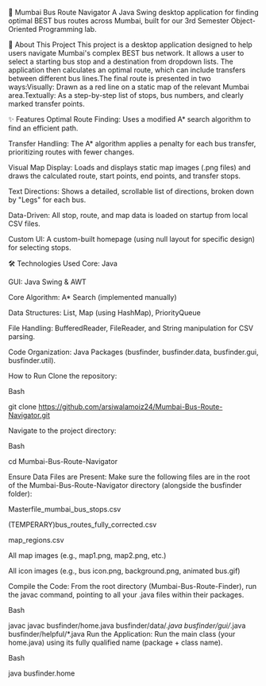 🚌 Mumbai Bus Route Navigator
A Java Swing desktop application for finding optimal BEST bus routes across Mumbai, built for our 3rd Semester Object-Oriented Programming lab.

📖 About This Project
This project is a desktop application designed to help users navigate Mumbai's complex BEST bus network. It allows a user to select a starting bus stop and a destination from dropdown lists. The application then calculates an optimal route, which can include transfers between different bus lines.The final route is presented in two ways:Visually: Drawn as a red line on a static map of the relevant Mumbai area.Textually: As a step-by-step list of stops, bus numbers, and clearly marked transfer points.

✨ Features
Optimal Route Finding: Uses a modified A* search algorithm to find an efficient path.

Transfer Handling: The A* algorithm applies a penalty for each bus transfer, prioritizing routes with fewer changes.

Visual Map Display: Loads and displays static map images (.png files) and draws the calculated route, start points, end points, and transfer stops.

Text Directions: Shows a detailed, scrollable list of directions, broken down by "Legs" for each bus.

Data-Driven: All stop, route, and map data is loaded on startup from local CSV files.

Custom UI: A custom-built homepage (using null layout for specific design) for selecting stops.

🛠️ Technologies Used
Core: Java

GUI: Java Swing & AWT

Core Algorithm: A* Search (implemented manually)

Data Structures: List, Map (using HashMap), PriorityQueue

File Handling: BufferedReader, FileReader, and String manipulation for CSV parsing.

Code Organization: Java Packages (busfinder, busfinder.data, busfinder.gui, busfinder.util).

How to Run
Clone the repository:

Bash

git clone https://github.com/arsiwalamoiz24/Mumbai-Bus-Route-Navigator.git

Navigate to the project directory:

Bash

cd Mumbai-Bus-Route-Navigator

Ensure Data Files are Present: Make sure the following files are in the root of the Mumbai-Bus-Route-Navigator directory (alongside the busfinder folder):

Masterfile_mumbai_bus_stops.csv

(TEMPERARY)bus_routes_fully_corrected.csv

map_regions.csv

All map images (e.g., map1.png, map2.png, etc.)

All icon images (e.g., bus icon.png, background.png, animated bus.gif)

Compile the Code: From the root directory (Mumbai-Bus-Route-Finder), run the javac command, pointing to all your .java files within their packages.

Bash

javac javac busfinder/home.java busfinder/data/*.java busfinder/gui/*.java busfinder/helpful/*.java
Run the Application: Run the main class (your home.java) using its fully qualified name (package + class name).

Bash

java busfinder.home